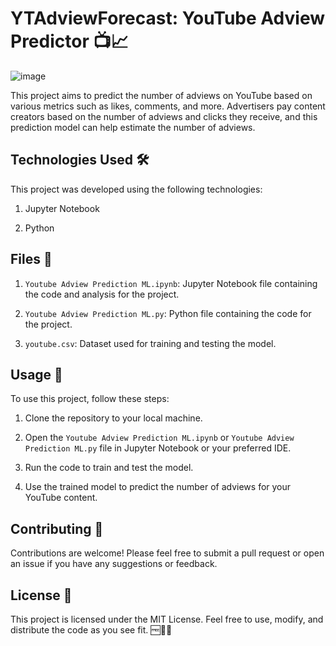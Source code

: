 # YTAdviewForecast: YouTube Adview Predictor 📺📈

![image](https://user-images.githubusercontent.com/93007427/156730717-96ed4a00-afed-4078-8583-d014e07a2038.png)

This project aims to predict the number of adviews on YouTube based on various metrics such as likes, comments, and more. Advertisers pay content creators based on the number of adviews and clicks they receive, and this prediction model can help estimate the number of adviews.

## Technologies Used 🛠️

This project was developed using the following technologies:

1. Jupyter Notebook

2. Python

## Files 📂

1. `Youtube Adview Prediction ML.ipynb`: Jupyter Notebook file containing the code and analysis for the project.

2. `Youtube Adview Prediction ML.py`: Python file containing the code for the project.

3. `youtube.csv`: Dataset used for training and testing the model.

## Usage 🚀

To use this project, follow these steps:

1. Clone the repository to your local machine.

2. Open the `Youtube Adview Prediction ML.ipynb` or `Youtube Adview Prediction ML.py` file in Jupyter Notebook or your preferred IDE.

3. Run the code to train and test the model.

4. Use the trained model to predict the number of adviews for your YouTube content.

## Contributing 🤝

Contributions are welcome! Please feel free to submit a pull request or open an issue if you have any suggestions or feedback.

## License 📜

This project is licensed under the MIT License. Feel free to use, modify, and distribute the code as you see fit. 🆓👩‍💻
